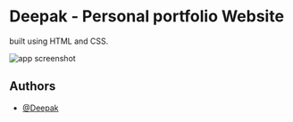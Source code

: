 
# Deepak - Personal portfolio Website

built using HTML and CSS.









![app screenshot](https://github.com/Deepak-ODRDLabs/Deepak-ODRDLabs.github.io/blob/main/img/intro.png)







## Authors

- [@Deepak](https://github.com/Deepak-ODRDLabs)
  

